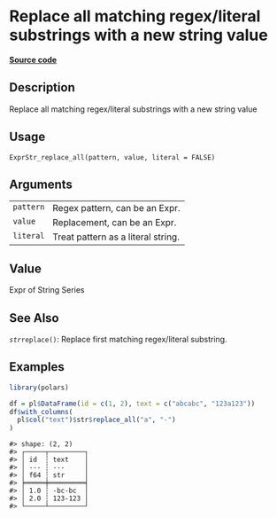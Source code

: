 
# Replace all matching regex/literal substrings with a new string value

[**Source code**](https://github.com/pola-rs/r-polars/tree/main/R/expr__string.R#L774)

## Description

Replace all matching regex/literal substrings with a new string value

## Usage

<pre><code class='language-R'>ExprStr_replace_all(pattern, value, literal = FALSE)
</code></pre>

## Arguments

<table>
<tr>
<td style="white-space: nowrap; font-family: monospace; vertical-align: top">
<code id="ExprStr_replace_all_:_pattern">pattern</code>
</td>
<td>
Regex pattern, can be an Expr.
</td>
</tr>
<tr>
<td style="white-space: nowrap; font-family: monospace; vertical-align: top">
<code id="ExprStr_replace_all_:_value">value</code>
</td>
<td>
Replacement, can be an Expr.
</td>
</tr>
<tr>
<td style="white-space: nowrap; font-family: monospace; vertical-align: top">
<code id="ExprStr_replace_all_:_literal">literal</code>
</td>
<td>
Treat pattern as a literal string.
</td>
</tr>
</table>

## Value

Expr of String Series

## See Also

<code style="white-space: pre;">$str$replace()</code>: Replace first
matching regex/literal substring.

## Examples

``` r
library(polars)

df = pl$DataFrame(id = c(1, 2), text = c("abcabc", "123a123"))
df$with_columns(
  pl$col("text")$str$replace_all("a", "-")
)
```

    #> shape: (2, 2)
    #> ┌─────┬─────────┐
    #> │ id  ┆ text    │
    #> │ --- ┆ ---     │
    #> │ f64 ┆ str     │
    #> ╞═════╪═════════╡
    #> │ 1.0 ┆ -bc-bc  │
    #> │ 2.0 ┆ 123-123 │
    #> └─────┴─────────┘
